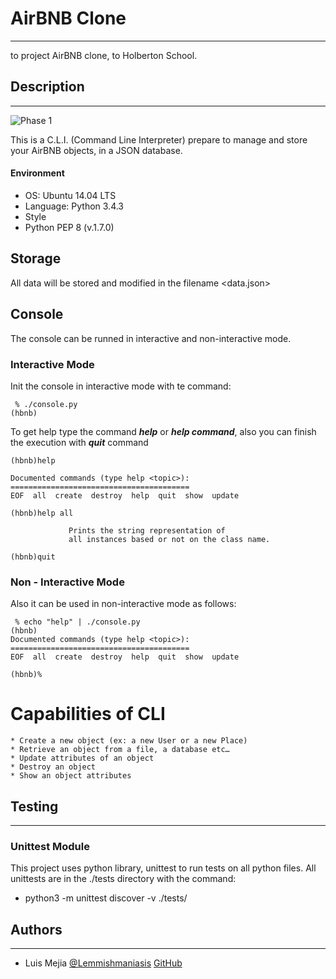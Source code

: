 # AirBNB Clone 
***
to project AirBNB clone, to Holberton School.
## Description
---
![Phase 1](https://imgur.com/a/bp3kiNa "Phase 1")

This is a C.L.I. (Command Line Interpreter) prepare to manage and store your AirBNB objects, in a JSON database.
 #### Environment 
* OS: Ubuntu 14.04 LTS
* Language: Python 3.4.3
* Style
* Python PEP 8 (v.1.7.0)

## Storage
All data will be stored and modified in the filename <data.json>
## Console
The console  can be runned  in interactive and non-interactive mode. 

### Interactive Mode
Init the console in interactive mode with te command:
```
 % ./console.py
(hbnb)
```
To get help type the command ***help***  or ***help command***, also you can finish the execution with ***quit*** command
```
(hbnb)help

Documented commands (type help <topic>):
========================================
EOF  all  create  destroy  help  quit  show  update

(hbnb)help all

             Prints the string representation of
             all instances based or not on the class name.
        
(hbnb)quit
```

### Non - Interactive Mode
Also it can be used in non-interactive mode as follows:
```
 % echo "help" | ./console.py 
(hbnb)
Documented commands (type help <topic>):
========================================
EOF  all  create  destroy  help  quit  show  update

(hbnb)%  
```
 # Capabilities of CLI
~~~
* Create a new object (ex: a new User or a new Place)
* Retrieve an object from a file, a database etc…
* Update attributes of an object
* Destroy an object
* Show an object attributes
~~~
## Testing
---
 ###  Unittest Module
This project uses python library, unittest to run tests on all python files. All unittests are in the ./tests directory with the command:
-  python3 -m unittest discover -v ./tests/


## Authors
---
 - Luis Mejia [@Lemmishmaniasis](https://www.twitter.com) [GitHub](https://github.com/lemejiamo)
 

